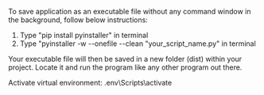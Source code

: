 To save application as an executable file without any command window in the background, follow below instructions:

1. Type "pip install pyinstaller" in terminal
2. Type "pyinstaller -w --onefile --clean "your_script_name.py" in terminal

Your executable file will then be saved in a new folder (dist) within your project. Locate it and run the program like any other program out there.


Activate virtual environment:
.env\Scripts\activate
